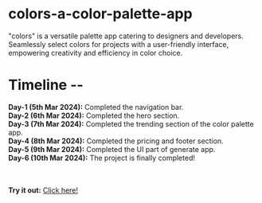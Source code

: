 # colors-a-color-palette-app
"colors" is a versatile palette app catering to designers and developers. Seamlessly select colors for projects with a user-friendly interface, empowering creativity and efficiency in color choice.

# Timeline --
**Day-1 (5th Mar 2024):** Completed the navigation bar.<br>
**Day-2 (6th Mar 2024):** Completed the hero section.<br>
**Day-3 (7th Mar 2024):** Completed the trending section of the color palette app.<br>
**Day-4 (8th Mar 2024):** Completed the pricing and footer section.<br>
**Day-5 (9th Mar 2024):** Completed the UI part of generate app.<br>
**Day-6 (10th Mar 2024):** The project is finally completed!<br><br><br>

**Try it out:** <a href="https://tapaskumardash.xyz/projects/colors/">Click here!</a>
